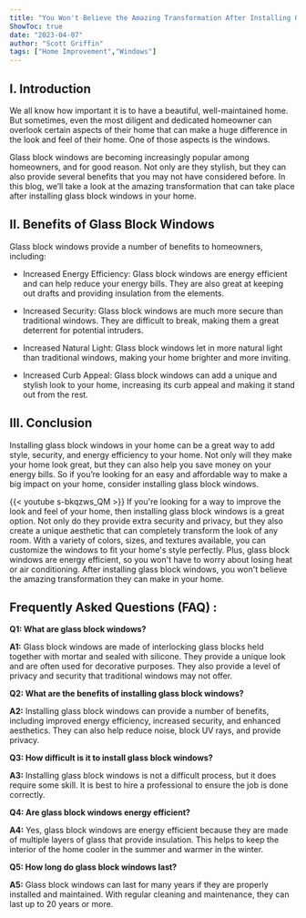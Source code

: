 ```yaml
---
title: "You Won't Believe the Amazing Transformation After Installing Glass Block Windows!"
ShowToc: true 
date: "2023-04-07"
author: "Scott Griffin" 
tags: ["Home Improvement","Windows"]
---
```

## I. Introduction

We all know how important it is to have a beautiful, well-maintained home. But sometimes, even the most diligent and dedicated homeowner can overlook certain aspects of their home that can make a huge difference in the look and feel of their home. One of those aspects is the windows. 

Glass block windows are becoming increasingly popular among homeowners, and for good reason. Not only are they stylish, but they can also provide several benefits that you may not have considered before. In this blog, we’ll take a look at the amazing transformation that can take place after installing glass block windows in your home. 

## II. Benefits of Glass Block Windows

Glass block windows provide a number of benefits to homeowners, including: 

* Increased Energy Efficiency: Glass block windows are energy efficient and can help reduce your energy bills. They are also great at keeping out drafts and providing insulation from the elements. 

* Increased Security: Glass block windows are much more secure than traditional windows. They are difficult to break, making them a great deterrent for potential intruders. 

* Increased Natural Light: Glass block windows let in more natural light than traditional windows, making your home brighter and more inviting. 

* Increased Curb Appeal: Glass block windows can add a unique and stylish look to your home, increasing its curb appeal and making it stand out from the rest. 

## III. Conclusion

Installing glass block windows in your home can be a great way to add style, security, and energy efficiency to your home. Not only will they make your home look great, but they can also help you save money on your energy bills. So if you’re looking for an easy and affordable way to make a big impact on your home, consider installing glass block windows.

{{< youtube s-bkqzws_QM >}} 
If you're looking for a way to improve the look and feel of your home, then installing glass block windows is a great option. Not only do they provide extra security and privacy, but they also create a unique aesthetic that can completely transform the look of any room. With a variety of colors, sizes, and textures available, you can customize the windows to fit your home's style perfectly. Plus, glass block windows are energy efficient, so you won't have to worry about losing heat or air conditioning. After installing glass block windows, you won't believe the amazing transformation they can make in your home.

## Frequently Asked Questions (FAQ) :
**Q1: What are glass block windows?**

**A1:** Glass block windows are made of interlocking glass blocks held together with mortar and sealed with silicone. They provide a unique look and are often used for decorative purposes. They also provide a level of privacy and security that traditional windows may not offer.

**Q2: What are the benefits of installing glass block windows?**

**A2:** Installing glass block windows can provide a number of benefits, including improved energy efficiency, increased security, and enhanced aesthetics. They can also help reduce noise, block UV rays, and provide privacy.

**Q3: How difficult is it to install glass block windows?**

**A3:** Installing glass block windows is not a difficult process, but it does require some skill. It is best to hire a professional to ensure the job is done correctly.

**Q4: Are glass block windows energy efficient?**

**A4:** Yes, glass block windows are energy efficient because they are made of multiple layers of glass that provide insulation. This helps to keep the interior of the home cooler in the summer and warmer in the winter.

**Q5: How long do glass block windows last?**

**A5:** Glass block windows can last for many years if they are properly installed and maintained. With regular cleaning and maintenance, they can last up to 20 years or more.






